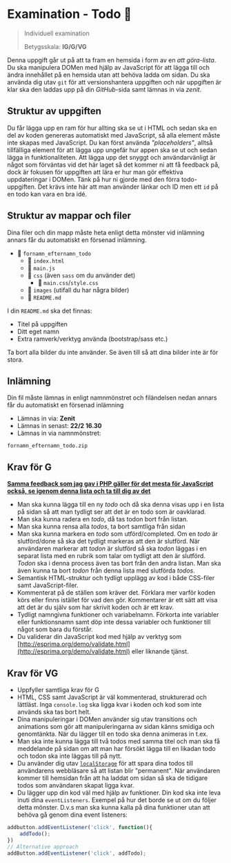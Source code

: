 # Examination - Todo :memo:
> Individuell examination
> 
> Betygsskala: **IG/G/VG**

Denna uppgift går ut på att ta fram en hemsida i form av en _att göra-lista_. Du ska manipulera DOMen med hjälp av JavaScript för att lägga till och ändra innehållet på en hemsida utan att behöva ladda om sidan. Du ska använda dig utav `git` för att versionshantera uppgiften och när uppgiften är klar ska den laddas upp på din _GitHub_-sida samt lämnas in via _zenit_.

## Struktur av uppgiften
Du får lägga upp en ram för hur allting ska se ut i HTML och sedan ska en del av koden genereras automatiskt med JavaScript, så alla element måste inte skapas med JavaScript. Du kan först använda _"placeholders"_, alltså tillfälliga element för att lägga upp ungefär hur appen ska se ut och sedan lägga in funktionaliteten. Att lägga upp det snyggt och användarvänligt är något som förväntas vid det här laget så det kommer ni att få feedback på, dock är fokusen för uppgiften att lära er hur man gör effektiva uppdateringar i DOMen. Tänk på hur ni gjorde med den förra todo-uppgiften. Det krävs inte här att man använder länkar och ID men ett `id` på en todo kan vara en bra idé.

## Struktur av mappar och filer

Dina filer och din mapp måste heta enligt detta mönster vid inlämning annars får du automatiskt en försenad inlämning.

* 📁 `fornamn_efternamn_todo`
    * 📄 `index.html`
    * 📄 `main.js`
    * 📁 `css` (även `sass` om du använder det)
        * 📄 `main.css`/`style.css` 
    * 📁 `images` (utifall du har några bilder)
    * 📄 `README.md`

I din `README.md` ska det finnas: 
 * Titel på uppgiften
 * Ditt eget namn
 * Extra ramverk/verktyg använda (bootstrap/sass etc.)

Ta bort alla bilder du inte använder. Se även till så att dina bilder inte är för stora. 

## Inlämning

Din fil måste lämnas in enligt namnmönstret och filändelsen nedan annars får du automatiskt en försenad inlämning

* Lämnas in via: **Zenit**
* Lämnas in senast: **22/2 16.30**
* Lämnas in via namnmönstret:
```
fornamn_efternamn_todo.zip
```

## Krav för G

[**Samma feedback som jag gav i PHP gäller för det mesta för JavaScript också, se igenom denna lista och ta till dig av det**](https://gist.github.com/jesperorb/9093e314bbaca9062cd481874dff81b0)

* Man ska kunna lägga till en ny _todo_ och då ska denna visas upp i en lista på sidan så att man tydligt ser att det är en todo som är oavklarad.
* Man ska kunna radera en _todo_, då tas todon bort från listan.
* Man ska kunna rensa alla _todos_, ta bort samtliga från sidan
* Man ska kunna markera en _todo_ som utförd/completed. Om en _todo_ är slutförd/done så ska det tydligt markeras att den är slutförd. När användaren markerar att _todon_ är slutförd så ska _todon_ läggas i en separat lista med en rubrik som talar om tydligt att den är slutförd. _Todon_ ska i denna process även tas bort från den andra listan. Man ska även kunna ta bort _todon_ från denna lista med slutförda _todos_.
* Semantisk HTML-struktur och tydligt upplägg av kod i både CSS-filer samt JavaScript-filer.
* Kommenterat på de ställen som kräver det. Förklara mer varför koden körs eller finns istället för vad den gör. Kommentarer är ett sätt att visa att det är du själv som har skrivit koden och är ett krav.
* Tydligt namngivna funktioner och variabelnamn. Förkorta inte variabler eller funktionsnamn samt döp inte dessa variabler och funktioner till något som bara du förstår.
* Du validerar din JavaScript kod med hjälp av verktyg som [http://esprima.org/demo/validate.html](http://esprima.org/demo/validate.html) eller liknande tjänst.

## Krav för VG

* Uppfyller samtliga krav för G
* HTML, CSS samt JavaScript är väl kommenterad, strukturerad och lättläst. Inga `console.log` ska ligga kvar i koden och kod som inte används ska tas bort helt.
* Dina manipuleringar i DOMen använder sig utav transitions och animations som gör att manipuleringarna av sidan känns smidiga och genomtänkta. När du lägger till en todo ska denna animeras in t.ex.
* Man ska inte kunna lägga till två todos med samma titel och man ska få meddelande på sidan om att man har försökt lägga till en likadan todo och todon ska inte läggas till på nytt.
* Du använder dig utav [`localStorage`](https://www.smashingmagazine.com/2010/10/local-storage-and-how-to-use-it/) för att spara dina todos till användarens webbläsare så att listan blir "permanent". När användaren kommer till hemsidan från att ha laddat om sidan så ska de tidigare todos som användaren skapat ligga kvar.
* Du lägger upp din kod väl med hjälp av funktioner. Din kod ska inte leva inuti dina `eventListeners`. Exempel på hur det borde se ut om du följer detta mönster. D.v.s man ska kunna kalla på dina funktioner utan att behöva gå genom dina event listeners:
```js
addbutton.addEventListener('click', function(){
    addTodo();
})
// Alternative approach
addButton.addEventListener('click', addTodo);
```
